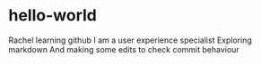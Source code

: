 # hello-world
Rachel learning github
I am a user experience specialist
Exploring markdown
And making some edits to check commit behaviour
